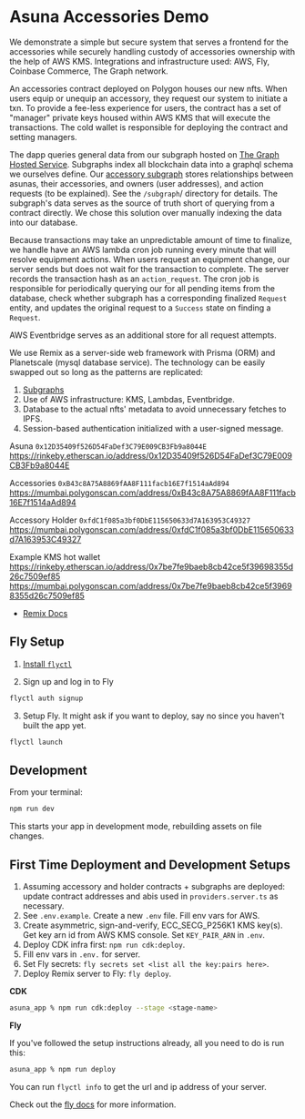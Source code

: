 # Asuna Accessories Demo

We demonstrate a simple but secure system that serves a frontend for the accessories while securely handling custody of accessories ownership with the help of AWS KMS. Integrations and infrastructure used: AWS, Fly, Coinbase Commerce, The Graph network.

An accessories contract deployed on Polygon houses our new nfts. When users equip or unequip an accessory, they request our system to initiate a txn. To provide a fee-less experience for users, the contract has a set of "manager" private keys housed within AWS KMS that will execute the transactions. The cold wallet is responsible for deploying the contract and setting managers.

The dapp queries general data from our subgraph hosted on [The Graph Hosted Service](https://thegraph.com/hosted-service/). Subgraphs index all blockchain data into a graphql schema we ourselves define. Our [accessory subgraph](https://thegraph.com/hosted-service/subgraph/dangdennis/accessory?selected=playground) stores relationships between asunas, their accessories, and owners (user addresses), and action requests (to be explained). See the `/subgraph`/ directory for details. The subgraph's data serves as the source of truth short of querying from a contract directly. We chose this solution over manually indexing the data into our database.

Because transactions may take an unpredictable amount of time to finalize, we handle have an AWS lambda cron job running every minute that will resolve equipment actions. When users request an equipment change, our server sends but does not wait for the transaction to complete. The server records the transaction hash as an `action_request`. The cron job is responsible for periodically querying our for all pending items from the database, check whether subgraph has a corresponding finalized `Request` entity, and updates the original request to a `Success` state on finding a `Request`. 

AWS Eventbridge serves as an additional store for all request attempts.

We use Remix as a server-side web framework with Prisma (ORM) and Planetscale (mysql database service). The technology can be easily swapped out so long as the patterns are replicated:

1. [Subgraphs](https://thegraph.com/)
1. Use of AWS infrastructure: KMS, Lambdas, Eventbridge.
2. Database to the actual nfts' metadata to avoid unnecessary fetches to IPFS.
3. Session-based authentication initialized with a user-signed message.

Asuna `0x12D35409f526D54FaDef3C79E009CB3Fb9a8044E`
https://rinkeby.etherscan.io/address/0x12D35409f526D54FaDef3C79E009CB3Fb9a8044E

Accessories `0xB43c8A75A8869fAA8F111facb16E7f1514aAd894`
https://mumbai.polygonscan.com/address/0xB43c8A75A8869fAA8F111facb16E7f1514aAd894

Accessory Holder `0xfdC1f085a3bf0DbE115650633d7A163953C49327`
https://mumbai.polygonscan.com/address/0xfdC1f085a3bf0DbE115650633d7A163953C49327

Example KMS hot wallet
https://rinkeby.etherscan.io/address/0x7be7fe9baeb8cb42ce5f39698355d26c7509ef85
https://mumbai.polygonscan.com/address/0x7be7fe9baeb8cb42ce5f39698355d26c7509ef85

-   [Remix Docs](https://remix.run/docs)

## Fly Setup

1. [Install `flyctl`](https://fly.io/docs/getting-started/installing-flyctl/)

2. Sign up and log in to Fly

```sh
flyctl auth signup
```

3. Setup Fly. It might ask if you want to deploy, say no since you haven't built the app yet.

```sh
flyctl launch
```

## Development

From your terminal:

```sh
npm run dev
```

This starts your app in development mode, rebuilding assets on file changes.

## First Time Deployment and Development Setups

1. Assuming accessory and holder contracts + subgraphs are deployed: update contract addresses and abis used in `providers.server.ts` as necessary.
1. See `.env.example`. Create a new `.env` file. Fill env vars for AWS.
1. Create asymmetric, sign-and-verify, ECC_SECG_P256K1 KMS key(s). Get key arn id from AWS KMS console. Set `KEY_PAIR_ARN` in `.env`.
1. Deploy CDK infra first: `npm run cdk:deploy`.
1. Fill env vars in `.env.` for server.
1. Set Fly secrets: `fly secrets set <list all the key:pairs here>`.
1. Deploy Remix server to Fly: `fly deploy`.

**CDK**

```sh
asuna_app % npm run cdk:deploy --stage <stage-name>
```

**Fly**

If you've followed the setup instructions already, all you need to do is run this:

```sh
asuna_app % npm run deploy
```

You can run `flyctl info` to get the url and ip address of your server.

Check out the [fly docs](https://fly.io/docs/getting-started/node/) for more information.
